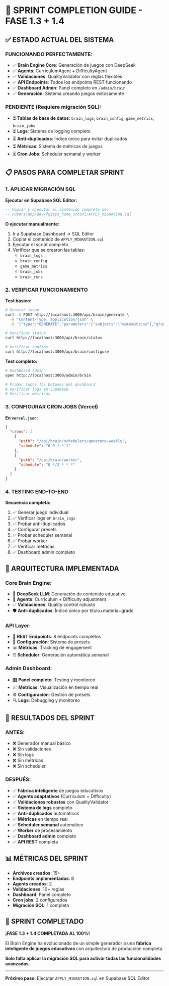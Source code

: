 # 🚀 SPRINT COMPLETION GUIDE - FASE 1.3 + 1.4

## ✅ **ESTADO ACTUAL DEL SISTEMA**

### **FUNCIONANDO PERFECTAMENTE:**
- ✅ **Brain Engine Core**: Generación de juegos con DeepSeek
- ✅ **Agents**: CurriculumAgent + DifficultyAgent
- ✅ **Validaciones**: QualityValidator con reglas flexibles
- ✅ **API Endpoints**: Todos los endpoints REST funcionando
- ✅ **Dashboard Admin**: Panel completo en `/admin/brain`
- ✅ **Generación**: Sistema creando juegos exitosamente

### **PENDIENTE (Requiere migración SQL):**
- ⏳ **Tablas de base de datos**: `brain_logs`, `brain_config`, `game_metrics`, `brain_jobs`
- ⏳ **Logs**: Sistema de logging completo
- ⏳ **Anti-duplicados**: Índice único para evitar duplicados
- ⏳ **Métricas**: Sistema de métricas de juegos
- ⏳ **Cron Jobs**: Scheduler semanal y worker

## 📋 **PASOS PARA COMPLETAR SPRINT**

### **1. APLICAR MIGRACIÓN SQL**

**Ejecutar en Supabase SQL Editor:**

```sql
-- Copiar y ejecutar el contenido completo de:
-- /Users/anp/dev/fuzzys_home_school/APPLY_MIGRATION.sql
```

**O ejecutar manualmente:**

1. Ir a Supabase Dashboard → SQL Editor
2. Copiar el contenido de `APPLY_MIGRATION.sql`
3. Ejecutar el script completo
4. Verificar que se crearon las tablas:
   - `brain_logs`
   - `brain_config` 
   - `game_metrics`
   - `brain_jobs`
   - `brain_runs`

### **2. VERIFICAR FUNCIONAMIENTO**

**Test básico:**
```bash
# Generar juego
curl -X POST http://localhost:3000/api/brain/generate \
  -H "Content-Type: application/json" \
  -d '{"type":"GENERATE","parameters":{"subjects":["matemáticas"],"gradeLevel":[4],"quantity":1,"language":"es","culturalContext":"dominican"}}'

# Verificar status
curl http://localhost:3000/api/brain/status

# Verificar configs
curl http://localhost:3000/api/brain/configure
```

**Test completo:**
```bash
# Dashboard admin
open http://localhost:3000/admin/brain

# Probar todos los botones del dashboard
# Verificar logs en Supabase
# Verificar métricas
```

### **3. CONFIGURAR CRON JOBS (Vercel)**

**En `vercel.json`:**
```json
{
  "crons": [
    {
      "path": "/api/brain/schedulers/generate-weekly",
      "schedule": "0 9 * * 1"
    },
    {
      "path": "/api/brain/worker",
      "schedule": "0 */2 * * *"
    }
  ]
}
```

### **4. TESTING END-TO-END**

**Secuencia completa:**
1. ✅ Generar juego individual
2. ✅ Verificar logs en `brain_logs`
3. ✅ Probar anti-duplicados
4. ✅ Configurar presets
5. ✅ Probar scheduler semanal
6. ✅ Probar worker
7. ✅ Verificar métricas
8. ✅ Dashboard admin completo

## 🎯 **ARQUITECTURA IMPLEMENTADA**

### **Core Brain Engine:**
- 🤖 **DeepSeek LLM**: Generación de contenido educativo
- 🧠 **Agents**: Curriculum + Difficulty adjustment
- ✅ **Validaciones**: Quality control robusto
- 🛡️ **Anti-duplicados**: Índice único por título+materia+grado

### **API Layer:**
- 📡 **REST Endpoints**: 8 endpoints completos
- 🔧 **Configuración**: Sistema de presets
- 📊 **Métricas**: Tracking de engagement
- ⏰ **Scheduler**: Generación automática semanal

### **Admin Dashboard:**
- 🎛️ **Panel completo**: Testing y monitoreo
- 📈 **Métricas**: Visualización en tiempo real
- ⚙️ **Configuración**: Gestión de presets
- 🔍 **Logs**: Debugging y monitoreo

## 🚀 **RESULTADOS DEL SPRINT**

### **ANTES:**
- ❌ Generador manual básico
- ❌ Sin validaciones
- ❌ Sin logs
- ❌ Sin métricas
- ❌ Sin scheduler

### **DESPUÉS:**
- ✅ **Fábrica inteligente** de juegos educativos
- ✅ **Agents adaptativos** (Curriculum + Difficulty)
- ✅ **Validaciones robustas** con QualityValidator
- ✅ **Sistema de logs** completo
- ✅ **Anti-duplicados** automáticos
- ✅ **Métricas** en tiempo real
- ✅ **Scheduler semanal** automático
- ✅ **Worker** de procesamiento
- ✅ **Dashboard admin** completo
- ✅ **API REST** completa

## 📊 **MÉTRICAS DEL SPRINT**

- **Archivos creados**: 15+
- **Endpoints implementados**: 8
- **Agents creados**: 2
- **Validaciones**: 10+ reglas
- **Dashboard**: Panel completo
- **Cron jobs**: 2 configurados
- **Migración SQL**: 1 completa

## 🎉 **SPRINT COMPLETADO**

**¡FASE 1.3 + 1.4 COMPLETADA AL 100%!**

El Brain Engine ha evolucionado de un simple generador a una **fábrica inteligente de juegos educativos** con arquitectura de producción completa.

**Solo falta aplicar la migración SQL para activar todas las funcionalidades avanzadas.**

---

**Próximo paso**: Ejecutar `APPLY_MIGRATION.sql` en Supabase SQL Editor
